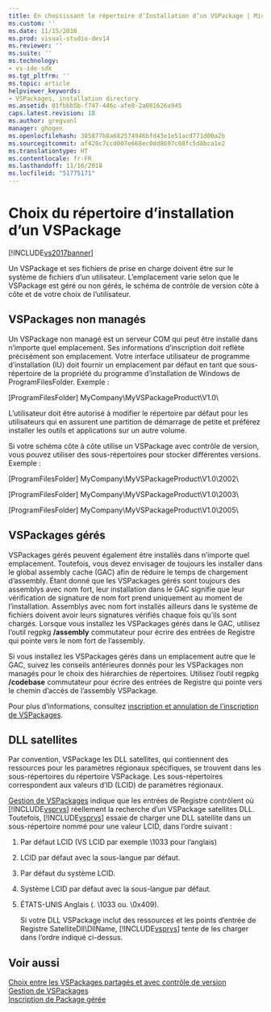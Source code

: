 ```yaml
---
title: En choisissant le répertoire d’Installation d’un VSPackage | Microsoft Docs
ms.custom: ''
ms.date: 11/15/2016
ms.prod: visual-studio-dev14
ms.reviewer: ''
ms.suite: ''
ms.technology:
- vs-ide-sdk
ms.tgt_pltfrm: ''
ms.topic: article
helpviewer_keywords:
- VSPackages, installation directory
ms.assetid: 01fbbb5b-f747-446c-afe0-2a081626a945
caps.latest.revision: 18
ms.author: gregvanl
manager: ghogen
ms.openlocfilehash: 385877b8a682574946bfd43e1e51acd771d00a2b
ms.sourcegitcommit: af428c7ccd007e668ec0dd8697c88fc5d8bca1e2
ms.translationtype: HT
ms.contentlocale: fr-FR
ms.lasthandoff: 11/16/2018
ms.locfileid: "51775171"
---
```

# <a name="choosing-the-installation-directory-for-a-vspackage"></a>Choix du répertoire d’installation d’un VSPackage
[!INCLUDE[vs2017banner](../../includes/vs2017banner.md)]

Un VSPackage et ses fichiers de prise en charge doivent être sur le système de fichiers d’un utilisateur. L’emplacement varie selon que le VSPackage est géré ou non gérés, le schéma de contrôle de version côte à côte et de votre choix de l’utilisateur.  
  
## <a name="unmanaged-vspackages"></a>VSPackages non managés  
 Un VSPackage non managé est un serveur COM qui peut être installé dans n’importe quel emplacement. Ses informations d’inscription doit reflète précisément son emplacement. Votre interface utilisateur de programme d’installation (IU) doit fournir un emplacement par défaut en tant que sous-répertoire de la propriété du programme d’installation de Windows de ProgramFilesFolder. Exemple :  
  
 [ProgramFilesFolder] MyCompany\MyVSPackageProduct\V1.0\  
  
 L’utilisateur doit être autorisé à modifier le répertoire par défaut pour les utilisateurs qui en assurent une partition de démarrage de petite et préférez installer les outils et applications sur un autre volume.  
  
 Si votre schéma côte à côte utilise un VSPackage avec contrôle de version, vous pouvez utiliser des sous-répertoires pour stocker différentes versions. Exemple :  
  
 [ProgramFilesFolder] MyCompany\MyVSPackageProduct\V1.0\2002\  
  
 [ProgramFilesFolder] MyCompany\MyVSPackageProduct\V1.0\2003\  
  
 [ProgramFilesFolder] MyCompany\MyVSPackageProduct\V1.0\2005\  
  
## <a name="managed-vspackages"></a>VSPackages gérés  
 VSPackages gérés peuvent également être installés dans n’importe quel emplacement. Toutefois, vous devez envisager de toujours les installer dans le global assembly cache (GAC) afin de réduire le temps de chargement d’assembly. Étant donné que les VSPackages gérés sont toujours des assemblys avec nom fort, leur installation dans le GAC signifie que leur vérification de signature de nom fort prend uniquement au moment de l’installation. Assemblys avec nom fort installés ailleurs dans le système de fichiers doivent avoir leurs signatures vérifiés chaque fois qu’ils sont chargés. Lorsque vous installez les VSPackages gérés dans le GAC, utilisez l’outil regpkg **/assembly** commutateur pour écrire des entrées de Registre qui pointe vers le nom fort de l’assembly.  
  
 Si vous installez les VSPackages gérés dans un emplacement autre que le GAC, suivez les conseils antérieures donnés pour les VSPackages non managés pour le choix des hiérarchies de répertoires. Utilisez l’outil regpkg **/codebase** commutateur pour écrire des entrées de Registre qui pointe vers le chemin d’accès de l’assembly VSPackage.  
  
 Pour plus d’informations, consultez [inscription et annulation de l’inscription de VSPackages](../../extensibility/registering-and-unregistering-vspackages.md).  
  
## <a name="satellite-dlls"></a>DLL satellites  
 Par convention, VSPackage les DLL satellites, qui contiennent des ressources pour les paramètres régionaux spécifiques, se trouvent dans les sous-répertoires du répertoire VSPackage. Les sous-répertoires correspondent aux valeurs d’ID (LCID) de paramètres régionaux.  
  
 [Gestion de VSPackages](../../extensibility/managing-vspackages.md) indique que les entrées de Registre contrôlent où [!INCLUDE[vsprvs](../../includes/vsprvs-md.md)] réellement la recherche d’un VSPackage satellites DLL. Toutefois, [!INCLUDE[vsprvs](../../includes/vsprvs-md.md)] essaie de charger une DLL satellite dans un sous-répertoire nommé pour une valeur LCID, dans l’ordre suivant :  
  
1. Par défaut LCID (VS LCID par exemple \1033 pour l’anglais)  
  
2. LCID par défaut avec la sous-langue par défaut.  
  
3. Par défaut du système LCID.  
  
4. Système LCID par défaut avec la sous-langue par défaut.  
  
5. ÉTATS-UNIS Anglais (. \1033 ou. \0x409).  
  
   Si votre DLL VSPackage inclut des ressources et les points d’entrée de Registre SatelliteDll\DllName, [!INCLUDE[vsprvs](../../includes/vsprvs-md.md)] tente de les charger dans l’ordre indiqué ci-dessus.  
  
## <a name="see-also"></a>Voir aussi  
 [Choix entre les VSPackages partagés et avec contrôle de version](../../extensibility/choosing-between-shared-and-versioned-vspackages.md)   
 [Gestion de VSPackages](../../extensibility/managing-vspackages.md)   
 [Inscription de Package gérée](http://msdn.microsoft.com/en-us/f69e0ea3-6a92-4639-8ca9-4c9c210e58a1)

